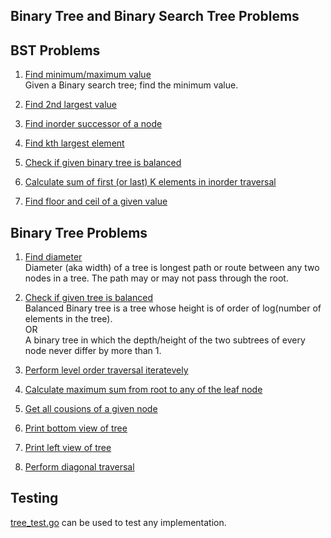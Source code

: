## Binary Tree and Binary Search Tree Problems

## BST Problems

1. [Find minimum/maximum value](https://github.com/raiskumar/algo-ds/blob/master/tree/bst.go)
 <br /> Given a Binary search tree; find the minimum value. 

2. [Find 2nd largest value](https://github.com/raiskumar/algo-ds/blob/master/tree/secondLargestValue.go)

3. [Find inorder successor of a node](https://github.com/raiskumar/algo-ds/blob/master/tree/inorderSuccessor.go)

4. [Find kth largest element](https://github.com/raiskumar/algo-ds/blob/master/tree/findKthLargestElement.go)

5. [Check if given binary tree is balanced](https://github.com/raiskumar/algo-ds/blob/master/tree/isBst.go)

6. [Calculate sum of first (or last) K elements in inorder traversal](https://github.com/raiskumar/algo-ds/blob/master/tree/sumFirstKElements.go)

7. [Find floor and ceil of a given value](https://github.com/raiskumar/algo-ds/blob/master/tree/floorAndCeil.go)


## Binary Tree Problems

1. [Find diameter](https://github.com/raiskumar/algo-ds/blob/master/tree/findDiameterOfTree.go)
<br /> Diameter (aka width) of a tree is longest path or route between any two nodes in a tree. The path may or may not pass through the root. 

2. [Check if given tree is balanced](https://github.com/raiskumar/algo-ds/blob/master/tree/isBalanced.go)
<br /> Balanced Binary tree is a tree whose height is of order of log(number of elements in the tree).
<br /> OR
<br /> A binary tree in which the depth/height of the two subtrees of every node never differ by more than 1.
3. [Perform level order traversal iteratevely](https://github.com/raiskumar/algo-ds/blob/master/tree/levelOrderTraversal.go)
4. [Calculate maximum sum from root to any of the leaf node](https://github.com/raiskumar/algo-ds/blob/master/tree/maxSumRootToLeaf.go)
5. [Get all cousions of a given node](https://github.com/raiskumar/algo-ds/blob/master/tree/printCousinsOfNode.go)
6. [Print bottom view of tree](https://github.com/raiskumar/algo-ds/blob/master/tree/bottomView.go)
7. [Print left view of tree](https://github.com/raiskumar/algo-ds/blob/master/tree/leftView.go)
8. [Perform diagonal traversal](https://github.com/raiskumar/algo-ds/blob/master/tree/diagonalTraversal.go)

## Testing
 [tree_test.go](tree_test.go) can be used to test any implementation.

